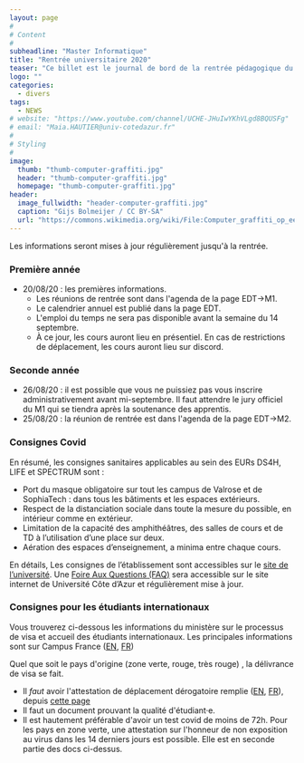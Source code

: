 ```yaml
---
layout: page
#
# Content
#
subheadline: "Master Informatique"
title: "Rentrée universitaire 2020"
teaser: "Ce billet est le journal de bord de la rentrée pédagogique du Master Informatique. Il concerne les parcours <i>Informatique</i> et <i>Computer Science</i> du M1 et le parcours <i>Informatique et interactions</i> du M2. "
logo: ""
categories:
  - divers
tags:
  - NEWS
# website: "https://www.youtube.com/channel/UCHE-JHuIwYKhVLgd8BQUSFg"
# email: "Maia.HAUTIER@univ-cotedazur.fr"
#
# Styling
#
image:
  thumb: "thumb-computer-graffiti.jpg"
  header: "thumb-computer-graffiti.jpg"
  homepage: "thumb-computer-graffiti.jpg"
header:
  image_fullwidth: "header-computer-graffiti.jpg"
  caption: "Gijs Bolmeijer / CC BY-SA"
  url: "https://commons.wikimedia.org/wiki/File:Computer_graffiti_op_een_gebouw_in_den_Haag.jpg"
---
```


Les informations seront mises à jour régulièrement jusqu'à la rentrée.

### Première année ###

- 20/08/20 : les premières informations.
  - Les réunions de rentrée sont dans l'agenda de la page EDT->M1.
  - Le calendrier annuel est publié dans la page EDT. 
  - L'emploi du temps ne sera pas disponible avant la semaine du 14 septembre.
  - À ce jour, les cours auront lieu en présentiel. En cas de restrictions de déplacement, les cours auront lieu sur discord. 

### Seconde année ###

- 26/08/20 : il est possible que vous ne puissiez pas vous inscrire administrativement avant mi-septembre. Il faut attendre le jury officiel du M1 qui se tiendra après la soutenance des apprentis.
- 25/08/20 : la réunion de rentrée est dans l'agenda de la page EDT->M2.

### Consignes Covid 

En résumé, les consignes sanitaires applicables au sein des EURs DS4H, LIFE et SPECTRUM sont :

- Port du masque obligatoire  sur tout les campus de Valrose et de SophiaTech : dans tous les bâtiments et les espaces extérieurs.
- Respect de la distanciation sociale dans toute la mesure du possible, en intérieur comme en extérieur.
- Limitation de la capacité des amphithéâtres, des salles de cours et de TD à l’utilisation d’une place sur deux.
- Aération des espaces d’enseignement, a minima entre chaque cours.

En détails,  Les consignes de l’établissement sont accessibles sur le [site de l’université](https://univ-cotedazur.fr/covid/).
Une [Foire Aux Questions (FAQ)](https://univ-cotedazur.fr/covid/faq-coronavirus) sera accessible sur le site internet de Université Côte d’Azur et régulièrement mise à jour.

### Consignes pour les étudiants internationaux

Vous trouverez ci-dessous les informations du ministère sur le processus de visa et accueil des étudiants internationaux.
Les principales informations sont sur Campus France ([EN](https://www.campusfrance.org/en/back-to-school-2020-advice-for-students-researchers-coming-to-france), [FR](https://www.campusfrance.org/fr/rentree-2020-les-recommandations-pour-entrer-en-france))

Quel que soit le pays d'origine (zone verte, rouge, très rouge) , la délivrance de visa se fait.
  - Il *faut* avoir l'attestation de déplacement dérogatoire remplie ([EN](https://www.interieur.gouv.fr/content/download/123842/992469/file/18-08-2020-attestation-frontieres-exterieures.docx), [FR](https://www.interieur.gouv.fr/content/download/123880/992681/file/21-08-20-attestation-frontieres-exterieures-en.docx)), depuis [cette page](https://www.interieur.gouv.fr/Actualites/L-actu-du-Ministere/Attestation-de-deplacement-et-de-voyage)
  - Il faut un document prouvant la qualité d'étudiant·e.
  - Il est hautement préférable d'avoir un test covid de moins de 72h. Pour les pays en zone verte, une attestation sur l'honneur de non exposition au virus dans les 14 derniers jours est possible. Elle est en seconde partie des docs ci-dessus.

 
